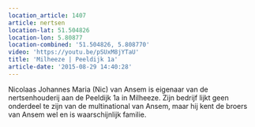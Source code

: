 ```yaml
---
location_article: 1407
article: nertsen
location-lat: 51.504826
location-lon: 5.80877
location-combined: '51.504826, 5.808770'
video: 'https://youtu.be/pSUxM8jYTaU'
title: 'Milheeze | Peeldijk 1a'
article-date: '2015-08-29 14:40:28'
---
```


Nicolaas Johannes Maria (Nic) van Ansem is eigenaar van de nertsenhouderij aan de Peeldijk 1a in Milheeze. Zijn bedrijf lijkt geen onderdeel te zijn van de multinational van Ansem, maar hij kent de broers van Ansem wel en is waarschijnlijk familie.